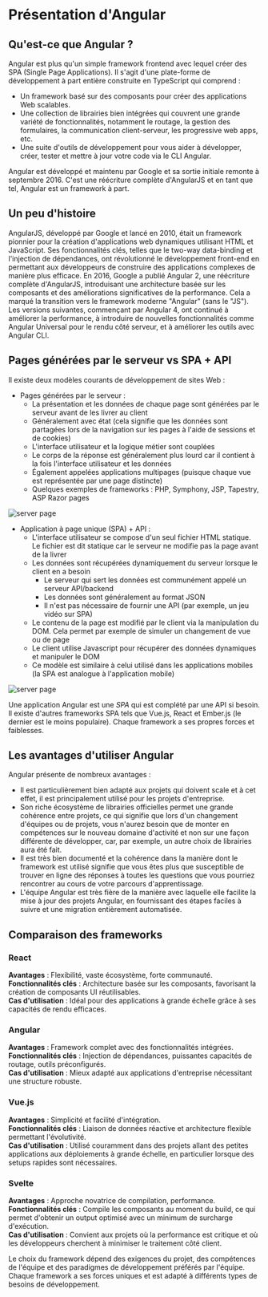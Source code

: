 # Présentation d'Angular

## Qu'est-ce que Angular ?
Angular est plus qu'un simple framework frontend avec lequel créer des SPA (Single Page Applications). Il s'agit d'une plate-forme de développement à part entière construite en TypeScript qui comprend :

- Un framework basé sur des composants pour créer des applications Web scalables.
- Une collection de librairies bien intégrées qui couvrent une grande variété de fonctionnalités, notamment le routage, la gestion des formulaires, la communication client-serveur, les progressive web apps, etc.
- Une suite d'outils de développement pour vous aider à développer, créer, tester et mettre à jour votre code via le CLI Angular.

Angular est développé et maintenu par Google et sa sortie initiale remonte à septembre 2016. C'est une réécriture complète d'AngularJS et en tant que tel, Angular est un framework à part.

## Un peu d'histoire
AngularJS, développé par Google et lancé en 2010, était un framework pionnier pour la création d'applications web dynamiques utilisant HTML et JavaScript. Ses fonctionnalités clés, telles que le two-way data-binding et l'injection de dépendances, ont révolutionné le développement front-end en permettant aux développeurs de construire des applications complexes de manière plus efficace. En 2016, Google a publié Angular 2, une réécriture complète d'AngularJS, introduisant une architecture basée sur les composants et des améliorations significatives de la performance. Cela a marqué la transition vers le framework moderne "Angular" (sans le "JS"). Les versions suivantes, commençant par Angular 4, ont continué à améliorer la performance, à introduire de nouvelles fonctionnalités comme Angular Universal pour le rendu côté serveur, et à améliorer les outils avec Angular CLI.

## Pages générées par le serveur vs SPA + API

Il existe deux modèles courants de développement de sites Web :

- Pages générées par le serveur :
  - La présentation et les données de chaque page sont générées par le serveur avant de les livrer au client
  - Généralement avec état (cela signifie que les données sont partagées lors de la navigation sur les pages à l'aide de sessions et de cookies)
  - L'interface utilisateur et la logique métier sont couplées
  - Le corps de la réponse est généralement plus lourd car il contient à la fois l'interface utilisateur et les données
  - Également appelées applications multipages (puisque chaque vue est représentée par une page distincte)
  - Quelques exemples de frameworks : PHP, Symphony, JSP, Tapestry, ASP Razor pages

![server page](../assets/MPA.svg)

- Application à page unique (SPA) + API :
  - L'interface utilisateur se compose d'un seul fichier HTML statique. Le fichier est dit statique car le serveur ne modifie pas la page avant de la livrer
  - Les données sont récupérées dynamiquement du serveur lorsque le client en a besoin
    - Le serveur qui sert les données est communément appelé un serveur API/backend
    - Les données sont généralement au format JSON
    - Il n'est pas nécessaire de fournir une API (par exemple, un jeu vidéo sur SPA)
  - Le contenu de la page est modifié par le client via la manipulation du DOM. Cela permet par exemple de simuler un changement de vue ou de page
  - Le client utilise Javascript pour récupérer des données dynamiques et manipuler le DOM
  - Ce modèle est similaire à celui utilisé dans les applications mobiles (la SPA est analogue à l'application mobile)

![server page](../assets/SPA.svg)

Une application Angular est une *SPA* qui est complété par une API si besoin.
Il existe d'autres frameworks SPA tels que Vue.js, React et Ember.js (le dernier est le moins populaire).
Chaque framework a ses propres forces et faiblesses.

## Les avantages d'utiliser Angular

Angular présente de nombreux avantages :

- Il est particulièrement bien adapté aux projets qui doivent scale et à cet effet, il est principalement utilisé pour les projets d'entreprise.
- Son riche écosystème de librairies officielles permet une grande cohérence entre projets, ce qui signifie que lors d'un changement d'équipes ou de projets, vous n'aurez besoin que de monter en compétences sur le nouveau domaine d'activité et non sur une façon différente de développer, car, par exemple,  un autre choix de librairies aura été fait.
- Il est très bien documenté et la cohérence dans la manière dont le framework est utilisé signifie que vous êtes plus que susceptible de trouver en ligne des réponses à toutes les questions que vous pourriez rencontrer au cours de votre parcours d'apprentissage.
- L'équipe Angular est très fière de la manière avec laquelle elle facilite la mise à jour des projets Angular, en fournissant des étapes faciles à suivre et une migration entièrement automatisée.

## Comparaison des frameworks

### React
**Avantages** : Flexibilité, vaste écosystème, forte communauté.  
**Fonctionnalités clés** : Architecture basée sur les composants, favorisant la création de composants UI réutilisables.  
**Cas d'utilisation** : Idéal pour des applications à grande échelle grâce à ses capacités de rendu efficaces.

### Angular
**Avantages** : Framework complet avec des fonctionnalités intégrées.  
**Fonctionnalités clés** : Injection de dépendances, puissantes capacités de routage, outils préconfigurés.  
**Cas d'utilisation** : Mieux adapté aux applications d'entreprise nécessitant une structure robuste.

### Vue.js
**Avantages** : Simplicité et facilité d'intégration.  
**Fonctionnalités clés** : Liaison de données réactive et architecture flexible permettant l'évolutivité.  
**Cas d'utilisation** : Utilisé couramment dans des projets allant des petites applications aux déploiements à grande échelle, en particulier lorsque des setups rapides sont nécessaires.

### Svelte
**Avantages** : Approche novatrice de compilation, performance.  
**Fonctionnalités clés** : Compile les composants au moment du build, ce qui permet d'obtenir un output optimisé avec un minimum de surcharge d'exécution.  
**Cas d'utilisation** : Convient aux projets où la performance est critique et où les développeurs cherchent à minimiser le traitement côté client.

Le choix du framework dépend des exigences du projet, des compétences de l'équipe et des paradigmes de développement préférés par l'équipe. Chaque framework a ses forces uniques et est adapté à différents types de besoins de développement.

